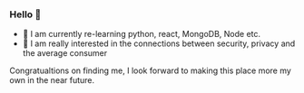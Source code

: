 ### Hello 👋
- 📑 I am currently re-learning python, react, MongoDB, Node etc. 
- 🌟 I am really interested in the connections between security, privacy and the average consumer

Congratualtions on finding me, I look forward to making this place more my own in the near future. 

<!--
**black-v0id/black-v0id** is a ✨ _special_ ✨ repository because its `README.md` (this file) appears on your GitHub profile.

Here are some ideas to get you started:

- 🔭 I’m currently working on ...
- 🌱 I’m currently learning ...
- 👯 I’m looking to collaborate on ...
- 🤔 I’m looking for help with ...
- 💬 Ask me about ...
- 📫 How to reach me: ...
- 😄 Pronouns: ...
- ⚡ Fun fact: ...
-->
